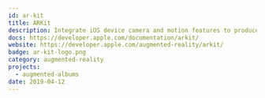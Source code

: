 ```yaml
---
id: ar-kit
title: ARKit
description: Integrate iOS device camera and motion features to produce augmented reality experiences in your app or game.
docs: https://developer.apple.com/documentation/arkit/
website: https://developer.apple.com/augmented-reality/arkit/
badge: ar-kit-logo.png
category: augmented-reality
projects:
  - augmented-albums
date: 2019-04-12
---
```

